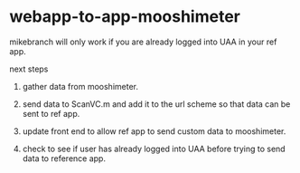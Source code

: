 # webapp-to-app-mooshimeter

mikebranch will only work if you are already logged into UAA in your ref app.


next steps

1. gather data from mooshimeter.
2. send data to ScanVC.m and add it to the url scheme so that data can be sent to ref app.
3. update front end to allow ref app to send custom data to mooshimeter.


4. check to see if user has already logged into UAA before trying to send data to reference app.
